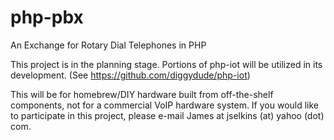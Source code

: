 # php-pbx
An Exchange for Rotary Dial Telephones in PHP

This project is in the planning stage. Portions of php-iot will be utilized in its development. (See https://github.com/diggydude/php-iot)

This will be for homebrew/DIY hardware built from off-the-shelf components, not for a commercial VoIP hardware system. If you would like to participate in this project, please e-mail James at jselkins (at) yahoo (dot) com.
